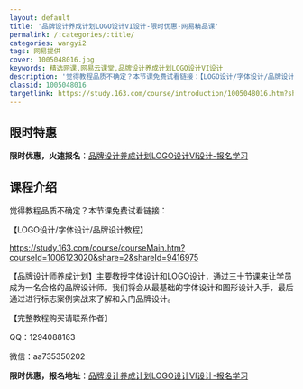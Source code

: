 ```yaml
---
layout: default
title: '品牌设计养成计划LOGO设计VI设计-限时优惠-网易精品课'
permalink: /:categories/:title/
categories: wangyi2
tags: 网易提供
cover: 1005048016.jpg
keywords: 精选网课,网易云课堂,品牌设计养成计划LOGO设计VI设计
description: '觉得教程品质不确定？本节课免费试看链接：【LOGO设计/字体设计/品牌设计教程】https://study.163.co'
classid: 1005048016
targetlink: https://study.163.com/course/introduction/1005048016.htm?share=1&shareId=1025206652&utm_campaign=share&utm_medium=iphoneShare&utm_source=&utm_u=1025206652
---
```


## 限时特惠

**限时优惠，火速报名**：[品牌设计养成计划LOGO设计VI设计-报名学习](https://study.163.com/course/introduction/1005048016.htm?share=1&shareId=1025206652&utm_campaign=share&utm_medium=iphoneShare&utm_source=&utm_u=1025206652)

## 课程介绍

觉得教程品质不确定？本节课免费试看链接：

【LOGO设计/字体设计/品牌设计教程】

https://study.163.com/course/courseMain.htm?courseId=1006123020&share=2&shareId=9416975



【品牌设计师养成计划】主要教授字体设计和LOGO设计，通过三十节课来让学员成为一名合格的品牌设计师。我们将会从最基础的字体设计和图形设计入手，最后通过进行标志案例实战来了解和入门品牌设计。



【完整教程购买请联系作者】

QQ：1294088163

微信：aa735350202

**限时优惠，报名地址**：[品牌设计养成计划LOGO设计VI设计-报名学习](https://study.163.com/course/introduction/1005048016.htm?share=1&shareId=1025206652&utm_campaign=share&utm_medium=iphoneShare&utm_source=&utm_u=1025206652)

